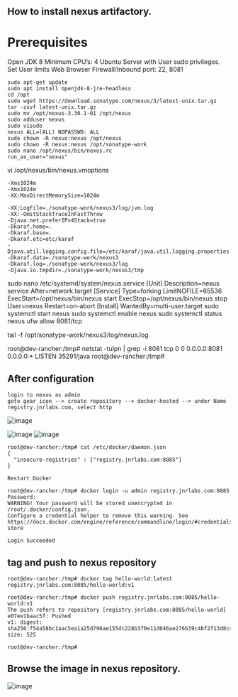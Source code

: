 ## How to install nexus artifactory.

# Prerequisites
Open JDK 8
Minimum CPU’s: 4
Ubuntu Server with User sudo privileges.
Set User limits
Web Browser
Firewall/Inbound port: 22, 8081

```
sudo apt-get update
sudo apt install openjdk-8-jre-headless
cd /opt
sudo wget https://download.sonatype.com/nexus/3/latest-unix.tar.gz
tar -zxvf latest-unix.tar.gz
sudo mv /opt/nexus-3.30.1-01 /opt/nexus
sudo adduser nexus
sudo visudo
nexus ALL=(ALL) NOPASSWD: ALL
sudo chown -R nexus:nexus /opt/nexus
sudo chown -R nexus:nexus /opt/sonatype-work
sudo nano /opt/nexus/bin/nexus.rc
run_as_user="nexus"
```
vi  /opt/nexus/bin/nexus.vmoptions
```
-Xms1024m
-Xmx1024m
-XX:MaxDirectMemorySize=1024m

-XX:LogFile=./sonatype-work/nexus3/log/jvm.log
-XX:-OmitStackTraceInFastThrow
-Djava.net.preferIPv4Stack=true
-Dkaraf.home=.
-Dkaraf.base=.
-Dkaraf.etc=etc/karaf
-Djava.util.logging.config.file=/etc/karaf/java.util.logging.properties
-Dkaraf.data=./sonatype-work/nexus3
-Dkaraf.log=./sonatype-work/nexus3/log
-Djava.io.tmpdir=./sonatype-work/nexus3/tmp
```
sudo nano /etc/systemd/system/nexus.service
[Unit]
Description=nexus service
After=network.target
[Service]
Type=forking
LimitNOFILE=65536
ExecStart=/opt/nexus/bin/nexus start
ExecStop=/opt/nexus/bin/nexus stop
User=nexus
Restart=on-abort
[Install]
WantedBy=multi-user.target
sudo systemctl start nexus
sudo systemctl enable nexus
sudo systemctl status nexus
ufw allow 8081/tcp

tail -f /opt/sonatype-work/nexus3/log/nexus.log

root@dev-rancher:/tmp# netstat -tulpn | grep -i 8081
tcp        0      0 0.0.0.0:8081            0.0.0.0:*               LISTEN      35291/java
root@dev-rancher:/tmp#


## After configuration
```
login to nexus as admin
goto gear icon --> create repository --> docker-hosted --> under Name registry.jnrlabs.com, select http

```
![image](https://user-images.githubusercontent.com/83489863/230779317-cecbf474-4278-4926-814a-08293b7af391.png)

![image](https://user-images.githubusercontent.com/83489863/230779373-ad341bb3-9ac2-4a6f-8e10-787a118976c7.png)
![image](https://user-images.githubusercontent.com/83489863/230779422-7f9105bf-4a49-4d08-9661-2050521c3393.png)

```
root@dev-rancher:/tmp# cat /etc/docker/daemon.json
{
  "insecure-registries" : ["registry.jnrlabs.com:8085"]
}

Restart Docker

root@dev-rancher:/tmp# docker login -u admin registry.jnrlabs.com:8085
Password:
WARNING! Your password will be stored unencrypted in /root/.docker/config.json.
Configure a credential helper to remove this warning. See
https://docs.docker.com/engine/reference/commandline/login/#credentials-store

Login Succeeded

```
## tag and push to nexus repository
```
root@dev-rancher:/tmp# docker tag hello-world:latest  registry.jnrlabs.com:8085/hello-world:v1

root@dev-rancher:/tmp# docker push registry.jnrlabs.com:8085/hello-world:v1
The push refers to repository [registry.jnrlabs.com:8085/hello-world]
e07ee1baac5f: Pushed
v1: digest: sha256:f54a58bc1aac5ea1a25d796ae155dc228b3f0e11d046ae276b39c4bf2f13d8c4 size: 525

root@dev-rancher:/tmp#

```
## Browse the image in nexus repository.
![image](https://user-images.githubusercontent.com/83489863/230780152-e0c80137-e68d-42d6-92e7-f36ba3dcd4e3.png)
